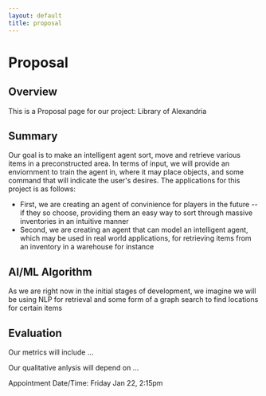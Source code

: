 ```yaml
---
layout: default
title: proposal
---
```


# Proposal
## Overview
This is a Proposal page for our project: Library of Alexandria

## Summary
Our goal is to make an intelligent agent sort, move and retrieve various items in a preconstructed area. In terms of input, we will provide an enviornment to train the agent in, where it may place objects, and some command that will indicate the user's desires. The applications for this project is as follows: 
- First, we are creating an agent of convinience for players in the future -- if they so choose, providing them an easy way to sort through massive inventories in an intuitive manner
- Second, we are creating an agent that can model an intelligent agent, which may be used in real world applications, for retrieving items from an inventory in a warehouse for instance

## AI/ML Algorithm
As we are right now in the initial stages of development, we imagine we will be using NLP for retrieval and some form of a graph search to find locations for certain items

## Evaluation
Our metrics will include ...

Our qualitative anlysis will depend on ...




Appointment Date/Time: Friday Jan 22, 2:15pm
